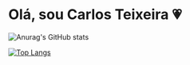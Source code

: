 # Olá, sou Carlos Teixeira 💗

![Anurag's GitHub stats](https://github-readme-stats.vercel.app/api?username=HalterDevTi&show_icons=true&theme=radical)

[![Top Langs](https://github-readme-stats.vercel.app/api/top-langs/?username=HalterDevTi&layout=compact)](https://github.com/anuraghazra/github-readme-stats)
